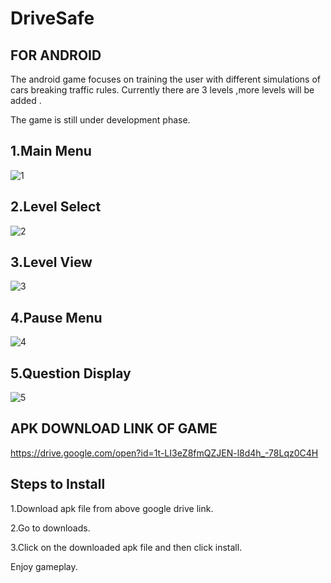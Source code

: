 # DriveSafe
## FOR ANDROID
The android game focuses on training the user with different simulations of cars breaking traffic rules.
Currently there are 3 levels ,more levels will be added .

The game is still under development phase.

## 1.Main Menu
![1](https://user-images.githubusercontent.com/22850607/43045289-9576987e-8dd3-11e8-808a-48864ef953cb.png)
## 2.Level Select
![2](https://user-images.githubusercontent.com/22850607/43045394-f608ba3a-8dd5-11e8-93c5-9f9e6cf22e09.png)
## 3.Level View
![3](https://user-images.githubusercontent.com/22850607/43045288-928947f6-8dd3-11e8-8293-aafe699242ee.png)
## 4.Pause Menu
![4](https://user-images.githubusercontent.com/22850607/43045286-8e0f7e34-8dd3-11e8-8880-95bb1e344778.png)
## 5.Question Display
![5](https://user-images.githubusercontent.com/22850607/43045305-e8960ecc-8dd3-11e8-9db6-cdd067f9fac5.png)

## APK DOWNLOAD LINK OF GAME
https://drive.google.com/open?id=1t-LI3eZ8fmQZJEN-l8d4h_-78Lqz0C4H

## Steps to Install
1.Download apk file from above google drive link.

2.Go to downloads.

3.Click on the downloaded apk file and then click install.

Enjoy gameplay.
